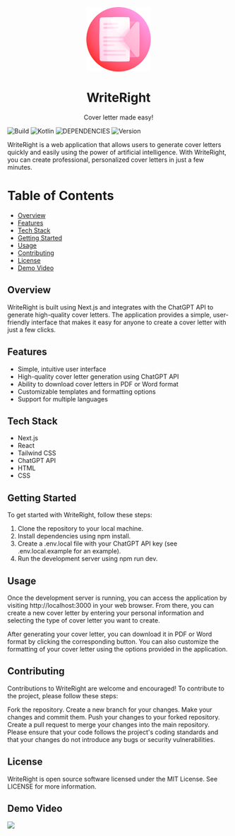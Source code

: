 <p align="center"> <a href="https://github.com/ishasachan/WriteRight"> <img alt="Kotlin Calculator" src="https://github.com/ishasachan/WriteRight/blob/main/public/icon.png" width="146"> </a> </p>

<h1 align="center"> WriteRight </h1>
<p align="center">Cover letter made easy!</p>

![Build](https://img.shields.io/badge/Build-Passing-success?https://img.shields.io/endpoint?&style=for-the-badge)
![Kotlin](https://img.shields.io/badge/Made_with-NextJs-blueviolet?style=for-the-badge)
![DEPENDENCIES](https://img.shields.io/badge/API-ChatGpt_API-green?&style=for-the-badge)
![Version](https://img.shields.io/badge/Version-v1-fcba03?style=for-the-badge)

WriteRight is a web application that allows users to generate cover letters quickly and easily using the power of artificial intelligence. With WriteRight, you can create professional, personalized cover letters in just a few minutes.

# Table of Contents
- [Overview](https://github.com/ishasachan/WriteRight#overview)
- [Features](https://github.com/ishasachan/WriteRight#features)
- [Tech Stack](https://github.com/ishasachan/WriteRight#tech-stack)
- [Getting Started](https://github.com/ishasachan/WriteRight#getting-started)
- [Usage](https://github.com/ishasachan/WriteRight#usage)
- [Contributing](https://github.com/ishasachan/WriteRight#contributing)
- [License](https://github.com/ishasachan/WriteRight#license)
- [Demo Video](https://github.com/ishasachan/WriteRight#demo-video)


## Overview
WriteRight is built using Next.js and integrates with the ChatGPT API to generate high-quality cover letters. The application provides a simple, user-friendly interface that makes it easy for anyone to create a cover letter with just a few clicks.

## Features
- Simple, intuitive user interface
- High-quality cover letter generation using ChatGPT API
- Ability to download cover letters in PDF or Word format
- Customizable templates and formatting options
- Support for multiple languages

## Tech Stack
- Next.js
- React
- Tailwind CSS
- ChatGPT API
- HTML
- CSS

## Getting Started
To get started with WriteRight, follow these steps:

1. Clone the repository to your local machine.
2. Install dependencies using npm install.
3. Create a .env.local file with your ChatGPT API key (see .env.local.example for an example).
4. Run the development server using npm run dev.

## Usage
Once the development server is running, you can access the application by visiting http://localhost:3000 in your web browser. From there, you can create a new cover letter by entering your personal information and selecting the type of cover letter you want to create.

After generating your cover letter, you can download it in PDF or Word format by clicking the corresponding button. You can also customize the formatting of your cover letter using the options provided in the application.

## Contributing
Contributions to WriteRight are welcome and encouraged! To contribute to the project, please follow these steps:

Fork the repository.
Create a new branch for your changes.
Make your changes and commit them.
Push your changes to your forked repository.
Create a pull request to merge your changes into the main repository.
Please ensure that your code follows the project's coding standards and that your changes do not introduce any bugs or security vulnerabilities.

## License
WriteRight is open source software licensed under the MIT License. See LICENSE for more information.

## Demo Video
<img align="centre" src="https://github.com/ishasachan/WriteRight/blob/main/preview.gif"> 
